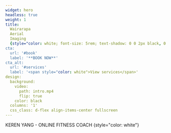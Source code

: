 ```yaml
---
widget: hero
headless: true
weight: 1
title: 
  Wairarapa  
  Aerial
  Imaging
  {style="color: white; font-size: 5rem; text-shadow: 0 0 2px black, 0 0 2px black, 0 0 2px black, 0 0 2px black;"}
cta:
  url: '#book'
  label: '**BOOK NOW**'
cta_alt:
  url: '#services'
  label: '<span style="color: white">View services</span>'
design:
  background:
    video:
      path: intro.mp4
      flip: true
    color: black
  columns: '1'
  css_class: d-flex align-items-center fullscreen
---
```


KEREN YANG - ONLINE FITNESS COACH
{style="color: white"}
